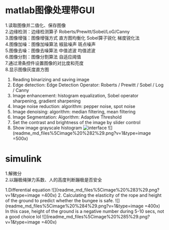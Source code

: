 # matlab图像处理带GUI  
1.读取图像并二值化、保存图像  
2.边缘检测：边缘检测算子 Roberts/Prewitt/Sobel/LoG/Canny      
3.图像增强：图像增强方式 直方图均衡化 Sobel算子锐化 梯度锐化法    
4.图像加噪：图像加噪算法 椒盐噪声 斑点噪声  
5.图像去噪：图像去噪算法 中值滤波 均值滤波  
6.图像分割：图像分割算法 自适应阈值  
7.通过滑条控件设置图像的对比度和亮度  
8.显示图像灰度直方图    
1. Reading binarizing and saving image
2. Edge detection: Edge Detection Operator: Roberts / Prewitt / Sobel / Log / Canny
3. Image enhancement: histogram equalization, Sobel operator sharpening, gradient sharpening
4. Image noise reduction: algorithm: pepper noise, spot noise
5. Image denoising: algorithm: median filtering, mean filtering
6. Image Segmentation: Algorithm: Adaptive Threshold
7. Set the contrast and brightness of the image by slider control
8. Show image grayscale histogram
![interface](readme_md_files%5Cimage.png?v=1&type=image)
![](readme_md_files%5Cimage%20%282%29.png?v=1&type=image =500x)
# simulink  
1.解微分  
2.以蹦极绳弹力系数、人的高度判断蹦极是否安全

1.Differential equation
![](readme_md_files%5Cimage%20%283%29.png?v=1&type=image =400x)
2. Calculating the elasticity of the rope and height of    the ground to predict whether the bungee is safe.
![](readme_md_files%5Cimage%20%284%29.png?v=1&type=image =400x)
In this case, height of the ground is a negative number during 5-10 secs, not a good choice lol
![](readme_md_files%5Cimage%20%285%29.png?v=1&type=image =400x)
